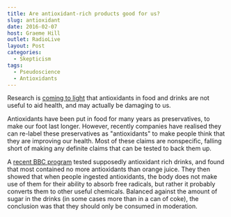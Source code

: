 ```yaml
---
title: Are antioxidant-rich products good for us?
slug: antioxidant
date: 2016-02-07
host: Graeme Hill
outlet: RadioLive
layout: Post
categories:
  - Skepticism
tags:
  - Pseudoscience
  - Antioxidants
---
```


Research is [coming to light](http://www.nutraingredients-usa.com/Research/Antioxidant-supplements-still-not-an-athlete-s-best-training-partner) that antioxidants in food and drinks are not useful to aid health, and may actually be damaging to us.

<!-- more -->

Antioxidants have been put in food for many years as preservatives, to make our foot last longer. However, recently companies have realised they can re-label these preservatives as "antioxidants" to make people think that they are improving our health. Most of these claims are nonspecific, falling short of making any definite claims that can be tested to back them up.

A [recent BBC program](http://www.bbc.co.uk/programmes/articles/5lcN0WJR5GL98tT6S0B19p4/are-antioxidant-rich-products-good-for-me) tested supposedly antioxidant rich drinks, and found that most contained no more antioxidants than orange juice. They then showed that when people ingested antioxidants, the body does not make use of them for their ability to absorb free radicals, but rather it probably converts them to other useful chemicals. Balanced against the amount of sugar in the drinks (in some cases more than in a can of coke), the conclusion was that they should only be consumed in moderation.

